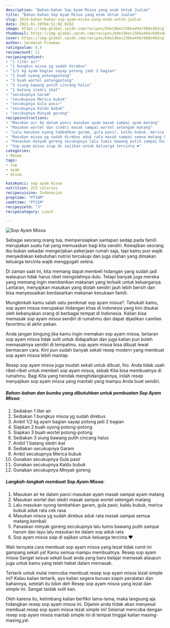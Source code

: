 ```yaml
---
description: "Bahan-bahan Sop Ayam Misoa yang enak Untuk Jualan"
title: "Bahan-bahan Sop Ayam Misoa yang enak Untuk Jualan"
slug: 1014-bahan-bahan-sop-ayam-misoa-yang-enak-untuk-jualan
date: 2021-01-20T04:51:02.028Z
image: https://img-global.cpcdn.com/recipes/b9e14bec236ba494/680x482cq70/sop-ayam-misoa-foto-resep-utama.jpg
thumbnail: https://img-global.cpcdn.com/recipes/b9e14bec236ba494/680x482cq70/sop-ayam-misoa-foto-resep-utama.jpg
cover: https://img-global.cpcdn.com/recipes/b9e14bec236ba494/680x482cq70/sop-ayam-misoa-foto-resep-utama.jpg
author: Jeremiah Freeman
ratingvalue: 4.5
reviewcount: 11
recipeingredient:
- "1 liter air"
- "1 bungkus misoa yg sudah direbus"
- "1/2 kg ayam bagian sayap potong jadi 2 bagian"
- "2 buah oyong potongpotong"
- "3 buah wortel potongpotong"
- "3 siung bawang putih cincang halus"
- "1 batang sledri ikat"
- "secukupnya Garam"
- "secukupnya Merica bubuk"
- "secukupnya Gula pasir"
- "secukupnya Kaldu bubuk"
- "secukupnya Minyak goreng"
recipeinstructions:
- "Masukan air ke dalam panci masukan ayam masak sampai ayam matang"
- "Masukan wortel dan sledri masak sampai wortel setengah matang"
- "Lalu masukan oyong tambahkan garam, gula pasir, kaldu bubuk, merica bubuk aduk rata cek rasa"
- "Masukan misoa yg sudah direbus aduk rata masak sampai semua matang kembali"
- "Panaskan minyak goreng secukupnya lalu tumis bawang putih sampai harum dan layu lalu masukan ke dalam sop aduk rata"
- "Sop ayam misoa siap di sajikan untuk keluarga tercinta ❤"
categories:
- Resep
tags:
- sop
- ayam
- misoa

katakunci: sop ayam misoa 
nutrition: 253 calories
recipecuisine: Indonesian
preptime: "PT34M"
cooktime: "PT31M"
recipeyield: "3"
recipecategory: Lunch

---
```



![Sop Ayam Misoa](https://img-global.cpcdn.com/recipes/b9e14bec236ba494/680x482cq70/sop-ayam-misoa-foto-resep-utama.jpg)

Sebagai seorang orang tua, mempersiapkan santapan sedap pada famili merupakan suatu hal yang memuaskan bagi kita sendiri. Kewajiban seorang ibu bukan sekadar mengerjakan pekerjaan rumah saja, tapi kamu pun wajib menyediakan kebutuhan nutrisi tercukupi dan juga olahan yang dimakan keluarga tercinta wajib menggugah selera.

Di zaman  saat ini, kita memang dapat membeli hidangan yang sudah jadi walaupun tidak harus ribet mengolahnya dulu. Tetapi banyak juga mereka yang memang ingin memberikan makanan yang terbaik untuk keluarganya. Lantaran, menyajikan masakan yang diolah sendiri jauh lebih bersih dan bisa menyesuaikan berdasarkan makanan kesukaan famili. 



Mungkinkah kamu salah satu penikmat sop ayam misoa?. Tahukah kamu, sop ayam misoa merupakan hidangan khas di Indonesia yang kini disukai oleh kebanyakan orang di berbagai tempat di Indonesia. Kalian bisa memasak sop ayam misoa sendiri di rumahmu dan dapat dijadikan camilan favoritmu di akhir pekan.

Anda jangan bingung jika kamu ingin memakan sop ayam misoa, lantaran sop ayam misoa tidak sulit untuk didapatkan dan juga kalian pun boleh memasaknya sendiri di tempatmu. sop ayam misoa bisa dibuat lewat bermacam cara. Kini pun sudah banyak sekali resep modern yang membuat sop ayam misoa lebih mantap.

Resep sop ayam misoa juga mudah sekali untuk dibuat, lho. Anda tidak usah ribet-ribet untuk membeli sop ayam misoa, sebab Kita bisa membuatnya di rumahmu. Bagi Kita yang hendak menghidangkannya, inilah resep menyajikan sop ayam misoa yang mantab yang mampu Anda buat sendiri.

<!--inarticleads1-->

##### Bahan-bahan dan bumbu yang dibutuhkan untuk pembuatan Sop Ayam Misoa:

1. Sediakan 1 liter air
1. Sediakan 1 bungkus misoa yg sudah direbus
1. Ambil 1/2 kg ayam bagian sayap potong jadi 2 bagian
1. Siapkan 2 buah oyong potong-potong
1. Siapkan 3 buah wortel potong-potong
1. Sediakan 3 siung bawang putih cincang halus
1. Ambil 1 batang sledri ikat
1. Sediakan secukupnya Garam
1. Ambil secukupnya Merica bubuk
1. Gunakan secukupnya Gula pasir
1. Gunakan secukupnya Kaldu bubuk
1. Gunakan secukupnya Minyak goreng




<!--inarticleads2-->

##### Langkah-langkah membuat Sop Ayam Misoa:

1. Masukan air ke dalam panci masukan ayam masak sampai ayam matang
1. Masukan wortel dan sledri masak sampai wortel setengah matang
1. Lalu masukan oyong tambahkan garam, gula pasir, kaldu bubuk, merica bubuk aduk rata cek rasa
1. Masukan misoa yg sudah direbus aduk rata masak sampai semua matang kembali
1. Panaskan minyak goreng secukupnya lalu tumis bawang putih sampai harum dan layu lalu masukan ke dalam sop aduk rata
1. Sop ayam misoa siap di sajikan untuk keluarga tercinta ❤




Wah ternyata cara membuat sop ayam misoa yang lezat tidak rumit ini gampang sekali ya! Kamu semua mampu membuatnya. Resep sop ayam misoa Sangat sesuai sekali buat anda yang baru belajar memasak ataupun juga untuk kamu yang telah hebat dalam memasak.

Tertarik untuk mulai mencoba membuat resep sop ayam misoa lezat simple ini? Kalau kalian tertarik, ayo kalian segera buruan siapin peralatan dan bahannya, setelah itu bikin deh Resep sop ayam misoa yang lezat dan simple ini. Sangat taidak sulit kan. 

Oleh karena itu, ketimbang kalian berfikir lama-lama, maka langsung aja hidangkan resep sop ayam misoa ini. Dijamin anda tiidak akan menyesal membuat resep sop ayam misoa lezat simple ini! Selamat mencoba dengan resep sop ayam misoa mantab simple ini di tempat tinggal kalian masing-masing,ya!.

